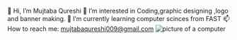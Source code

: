 👋 Hi, I’m Mujtaba Qureshi
👀 I’m interested in Coding,graphic designing ,logo and banner making.
🌱 I’m currently learning computer scinces from FAST
📫 How to reach me: mujtabaqureshi009@gmail.com
![picture of a computer](https://www.google.com/url?sa=i&url=https%3A%2F%2Fwallpapers.com%2Fgaming-room&psig=AOvVaw25KgSAbg636QNCdDPomtb0&ust=1725611286053000&source=images&cd=vfe&opi=89978449&ved=0CBQQjRxqFwoTCMDtk92jq4gDFQAAAAAdAAAAABAQ)
